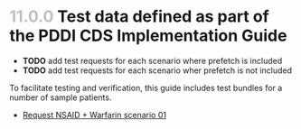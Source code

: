 
# <span style="color:silver"> 11.0.0 </span> Test data defined as part of the PDDI CDS Implementation Guide

* **TODO** add test requests for each scenario where prefetch is included
* **TODO** add test requests for each scenario wher prefetch is not included

To facilitate testing and verification, this guide includes test bundles for a number of sample patients.

* [Request NSAID + Warfarin scenario 01](requests/request-warfarin-nsaid-scenario-01.json)
